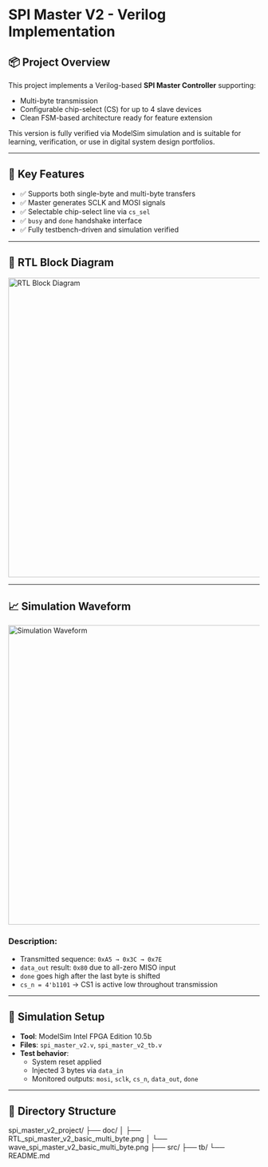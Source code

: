 # SPI Master V2 - Verilog Implementation

## 📦 Project Overview

This project implements a Verilog-based **SPI Master Controller** supporting:

- Multi-byte transmission
- Configurable chip-select (CS) for up to 4 slave devices
- Clean FSM-based architecture ready for feature extension

This version is fully verified via ModelSim simulation and is suitable for learning, verification, or use in digital system design portfolios.

---

## 🔧 Key Features

- ✅ Supports both single-byte and multi-byte transfers
- ✅ Master generates SCLK and MOSI signals
- ✅ Selectable chip-select line via `cs_sel`
- ✅ `busy` and `done` handshake interface
- ✅ Fully testbench-driven and simulation verified

---

## 🧱 RTL Block Diagram

<img src="doc/RTL_spi_master_v2_basic_multi_byte.png" alt="RTL Block Diagram" width="600">

---

## 📈 Simulation Waveform

<img src="doc/wave_spi_master_v2_basic_multi_byte.png" alt="Simulation Waveform" width="600">

### Description:

- Transmitted sequence: `0xA5 → 0x3C → 0x7E`
- `data_out` result: `0x80` due to all-zero MISO input
- `done` goes high after the last byte is shifted
- `cs_n = 4'b1101` → CS1 is active low throughout transmission

---

## 🧪 Simulation Setup

- **Tool**: ModelSim Intel FPGA Edition 10.5b
- **Files**: `spi_master_v2.v`, `spi_master_v2_tb.v`
- **Test behavior**:
  - System reset applied
  - Injected 3 bytes via `data_in`
  - Monitored outputs: `mosi`, `sclk`, `cs_n`, `data_out`, `done`

---

## 📁 Directory Structure
spi_master_v2_project/
├── doc/
│   ├── RTL_spi_master_v2_basic_multi_byte.png
│   └── wave_spi_master_v2_basic_multi_byte.png
├── src/
├── tb/
└── README.md


